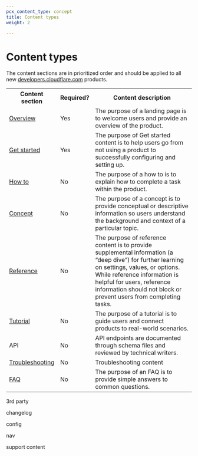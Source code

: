 ```yaml
---
pcx_content_type: concept
title: Content types
weight: 2

---
```


# Content types

The content sections are in prioritized order and should be applied to all new [developers.cloudflare.com](https://developers.cloudflare.com/) products.

<table>
    <tr>
        <th style="width:25%">Content section</th>
        <th>Required?</th>
        <th>Content description</th>
    </tr>
    <tr>
        <td><a href="/style-guide/content-strategy/documentation-content-strategy/content-types/overview/">Overview</a></td>
        <td>Yes</td>
        <td>The purpose of a landing page is to welcome users and provide an overview of the product.</td>
    </tr>
    <tr>
        <td><a href="/style-guide/content-strategy/documentation-content-strategy/content-types/get-started/">Get started</a></td>
        <td>Yes</td>
        <td>The purpose of Get started content is to help users go from not using a product to successfully configuring and setting up.</td>
    </tr>
    <tr>
        <td><a href="/style-guide/content-strategy/documentation-content-strategy/content-types/how-to/">How to</a></td>
        <td>No</td>
        <td>The purpose of a how to is to explain how to complete a task within the product.</td>
    </tr>
    <tr>
        <td><a href="/style-guide/content-strategy/documentation-content-strategy/content-types/concept/">Concept</a></td>
        <td>No</td>
        <td>The purpose of a concept is to provide conceptual or descriptive information so users understand the background and context of a particular topic.</td>
    </tr>
    <tr>
        <td><a href="/style-guide/content-strategy/documentation-content-strategy/content-types/reference/">Reference</a></td>
        <td>No</td>
        <td>The purpose of reference content is to provide supplemental information (a “deep dive”) for further learning on settings, values, or options. While reference information is helpful for users, reference information should not block or prevent users from completing tasks.</td>
    </tr>
    <tr>
        <td><a href="/style-guide/content-strategy/documentation-content-strategy/content-types/tutorial/">Tutorial</a></td>
        <td>No</td>
        <td>The purpose of a tutorial is to guide users and connect products to real-world scenarios.</td>
    </tr>
    <tr>
        <td>API</td>
        <td>No</td>
        <td>API endpoints are documented through schema files and reviewed by technical writers.</td>
    </tr>
    <tr>
        <td><a href="/style-guide/content-strategy/documentation-content-strategy/content-types/troubleshooting/">Troubleshooting</a></td>
        <td>No</td>
        <td>Troubleshooting content</td>
    </tr>
    <tr>
        <td><a href="/style-guide/content-strategy/documentation-content-strategy/content-types/faq/">FAQ</a></td>
        <td>No</td>
        <td>The purpose of an FAQ is to provide simple answers to common questions.</td>
    </tr>
</table>

3rd party

changelog

config

nav

support content
